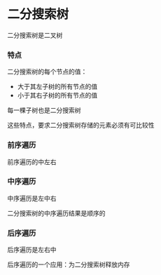 # 二分搜索树

二分搜索树是二叉树



### 特点

二分搜索树的每个节点的值：

- 大于其左子树的所有节点的值
- 小于其右子树的所有节点的值

每一棵子树也是二分搜索树



这些特点，要求二分搜索树存储的元素必须有可比较性



### 前序遍历

前序遍历的中左右



### 中序遍历

中序遍历是左中右

二分搜索树的中序遍历结果是顺序的



### 后序遍历

后序遍历是左右中

后序遍历的一个应用：为二分搜索树释放内存